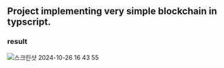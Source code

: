 ## Project implementing very simple blockchain in typscript.

### result
![스크린샷 2024-10-26 16 43 55](https://github.com/user-attachments/assets/5ad540d1-8730-439b-aef5-d98a9b7ecc53)
